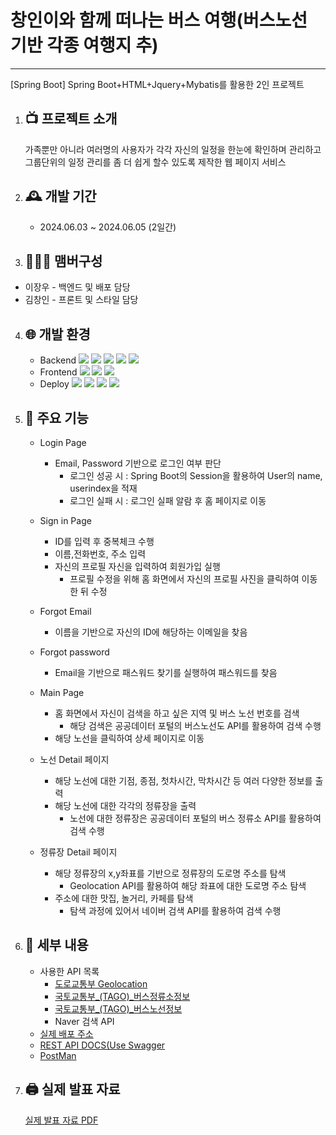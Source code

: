 # 창인이와 함께 떠나는 버스 여행(버스노선 기반 각종 여행지 추)
-------------------
[Spring Boot] Spring Boot+HTML+Jquery+Mybatis를 활용한 2인 프로젝트

1. 📺 프로젝트 소개
   ---------------
   가족뿐만 아니라 여러명의 사용자가 각각 자신의 일정을 한눈에 확인하며 관리하고 그룹단위의 일정 관리를 좀 더 쉽게
   할수 있도록 제작한 웹 페이지 서비스
2. 🕰️ 개발 기간
   ----------------
   + 2024.06.03 ~ 2024.06.05 (2일간)

3. 🧑‍🤝‍🧑 맴버구성
   ----------------
  + 이장우 - 백엔드 및 배포 담당
  + 김창인 - 프론트 및 스타일 담당

4. 🌐 개발 환경
   ----------------
   + Backend
   <img src="https://img.shields.io/badge/JAVA-007396?style=flat-square&logo=Java&logoColor=white"/> <img src="https://img.shields.io/badge/Spring_Boot-6DB33F?style=flat-square&logo=springboot&logoColor=white"/> <img src="https://img.shields.io/badge/Swagger-85EA2D?style=flat-square&logo=swagger&logoColor=white"/> <img src="https://img.shields.io/badge/MYSQL-4479A1?style=flat-square&logo=mysql&logoColor=white"/> <img src="https://img.shields.io/badge/Naver-4479A1?style=flat-square&logo=naver&logoColor=white"/>
   + Frontend
   <img src="https://img.shields.io/badge/HTML-E34F26?style=flat-square&logo=html5&logoColor=white"/> <img src="https://img.shields.io/badge/JS-ffff00?style=flat-square&logo=javascript&logoColor=white"/> <img src="https://img.shields.io/badge/Jquery-0769AD?style=flat-square&logo=jquery&logoColor=white"/>
   + Deploy
    <img src="https://img.shields.io/badge/Jenkins-D24939?style=flat-square&logo=jenkins&logoColor=white"/> <img src="https://img.shields.io/badge/Docker-2496ED?style=flat-square&logo=docker&logoColor=white"/> <img src="https://img.shields.io/badge/Git-F05032?style=flat-square&logo=git&logoColor=white"/> <img src="https://img.shields.io/badge/Postman-FF6C37?style=flat-square&logo=postman&logoColor=white"/>
    
6. 📍 주요 기능
   ----------------
   + Login Page
     + Email, Password 기반으로 로그인 여부 판단
       + 로그인 성공 시 : Spring Boot의 Session을 활용하여 User의 name, userindex을 적재
       + 로그인 실패 시 : 로그인 실패 알람 후 홈 페이지로 이동
   
   + Sign in Page
     + ID를 입력 후 중복체크 수행
     + 이름,전화번호, 주소 입력
     + 자신의 프로필 자신을 입력하여 회원가입 실행
       + 프로필 수정을 위해 홈 화면에서 자신의 프로필 사진을 클릭하여 이동한 뒤 수정

   + Forgot Email
     + 이름을 기반으로 자신의 ID에 해당하는 이메일을 찾음
       
   + Forgot password
     + Email을 기반으로 패스워드 찾기를 실행하여 패스워드를 찾음
    
   + Main Page
     + 홈 화면에서 자신이 검색을 하고 싶은 지역 및 버스 노선 번호를 검색
       + 해당 검색은 공공데이터 포털의 버스노선도 API를 활용하여 검색 수행
     + 해당 노선을 클릭하여 상세 페이지로 이동

   + 노선 Detail 페이지
      + 해당 노선에 대한 기점, 종점, 첫차시간, 막차시간 등 여러 다양한 정보를 출력
      + 해당 노선에 대한 각각의 정류장을 출력
        + 노선에 대한 정류장은 공공데이터 포털의 버스 정류소 API를 활용하여 검색 수행
   
   + 정류장 Detail 페이지
     + 해당 정류장의 x,y좌표를 기반으로 정류장의 도로명 주소를 탐색
       + Geolocation API를 활용하여 해당 좌표에 대한 도로명 주소 탐색
     + 주소에 대한 맛집, 놀거리, 카페를 탐색
       + 탐색 과정에 있어서 네이버 검색 API를 활용하여 검색 수행
         

7. 🛑 세부 내용
   ----------------
   + 사용한 API 목록
     + [도로교통부 Geolocation](https://www.data.go.kr/data/15101106/openapi.do)
     + [국토교통부_(TAGO)_버스정류소정보](https://www.data.go.kr/data/15098534/openapi.do)
     + [국토교통부_(TAGO)_버스노선정보](https://www.data.go.kr/data/15098529/openapi.do)
     + Naver 검색 API
   + [실제 배포 주소](http://bustour.midichi.kro.kr/)
   + [REST API DOCS(Use Swagger](http://bustour.midichi.kro.kr/swagger-ui/)
   + [PostMan](https://documenter.getpostman.com/view/18128195/2sA3duHE5z)
     
9. 🖨 실제 발표 자료
   ----------------
   [실제 발표 자료 PDF](https://github.com/user-attachments/files/16047318/default.pdf)
